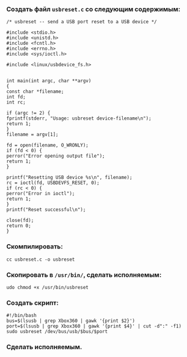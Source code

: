 ### Создать файл `usbreset.c` со следующим содержимым:
```
/* usbreset -- send a USB port reset to a USB device */

#include <stdio.h>
#include <unistd.h>
#include <fcntl.h>
#include <errno.h>
#include <sys/ioctl.h>

#include <linux/usbdevice_fs.h>


int main(int argc, char **argv)
{
const char *filename;
int fd;
int rc;

if (argc != 2) {
fprintf(stderr, "Usage: usbreset device-filename\n");
return 1;
}
filename = argv[1];

fd = open(filename, O_WRONLY);
if (fd < 0) {
perror("Error opening output file");
return 1;
}

printf("Resetting USB device %s\n", filename);
rc = ioctl(fd, USBDEVFS_RESET, 0);
if (rc < 0) {
perror("Error in ioctl");
return 1;
}
printf("Reset successful\n");

close(fd);
return 0;
}
```
### Скомпилировать:
```
cc usbreset.c -o usbreset
```
### Скопировать в `/usr/bin/`, сделать исполняемым:
```
udo chmod +x /usr/bin/usbreset
```
### Создать скрипт:
```
#!/bin/bash
bus=$(lsusb | grep Xbox360 | gawk '{print $2}')
port=$(lsusb | grep Xbox360 | gawk '{print $4}' | cut -d":" -f1)
sudo usbreset /dev/bus/usb/$bus/$port
```
### Сделать исполняемым.
